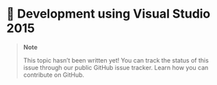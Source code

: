 # 🔧 Development using Visual Studio 2015

> **Note**
> 
> This topic hasn’t been written yet! You can track the status of this issue through our public GitHub issue tracker. Learn how you can contribute on GitHub.